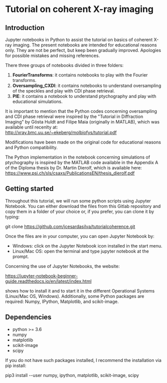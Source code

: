 Tutorial on coherent X-ray imaging
==================================

Introduction
------------
Jupyter notebooks in Python to assist the tutorial on basics of coherent X-ray imaging.
The present notebooks are intended for educational reasons only. They are not be perfect, 
but keep been gradually improved. Apologies for possible mistakes and missing 
references. 

There three groups of notebooks divided in three folders: 
1) **FourierTransforms**: it contains notebooks to play with the Fourier transforms.
2) **Oversampling_CXDI**: it contains notebooks to understand oversampling of the speckles and play with CDI phase retrieval.
3) **PIE**: it contains a notebook to understand ptychography and play with educational simulations.

It is important to mention that the Python codes concerning oversampling and CDI phase retrieval were
inspired by the "Tutorial in Diffraction Imaging" by Gösta Huldt and Filipe Maia
(originally in MATLAB), which was available until recenlty at:
http://xray.bmc.uu.se/~ekeberg/molbiofys/tutorial.pdf 

Modifications have been made on the original code for educational reasons and 
Python compatibility. 

The Python implementation in the notebook concerning simulations of ptychography is inspired by 
the MATLAB code available in the Appendix A of the Diploma thesis by 
Dr. Martin Dierolf, which is available here: 
https://www.psi.ch/sls/csaxs/PublicationsEN/thesis_dierolf.pdf

Getting started
---------------

Throughout this tutorial, we will run some python scripts using Jupyter 
Notebook. You can either download the files from this Gitlab repository and copy them in 
a folder of your choice or, if you prefer, you can clone it by typing:

git clone https://github.com/jcesardasilva/tutorialcoherence.git

Once the files are in your computer, you can open Jupyter Notebook by:
- Windows: click on the Jupyter Notebook icon installed in the start menu.
- Linux/Mac OS: open the terminal and type jupyter notebook at the prompt.

Concerning the use of Jupyter Notebooks, the website:

https://jupyter-notebook-beginner-guide.readthedocs.io/en/latest/index.html
 
shows how to install it and to start it in the different Operational Systems (Linux/Mac OS, Windows). 
Additionally, some Python packages are required: Numpy, IPython, Matplotlib, and scikit-image. 

Dependencies
------------
* python >= 3.6
* numpy
* matplotlib
* scikit-image
* scipy

If you do not have such packages installed, I recommend the installation via pip install:

pip3 install --user numpy, ipython, matplotlib, scikit-image, scipy
